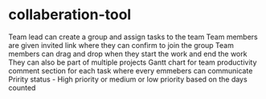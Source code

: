 # collaberation-tool 
 Team lead can create a group and assign tasks to the team
 Team members are given invited link where they can confirm to join the group
 Team members can drag and drop when they start the work and end the work
 They can also be part of multiple projects
 Gantt chart for team productivity
 comment section for each task where every emmebers can communicate
 Pririty status - High priority or medium or low priority based on the days counted
 
